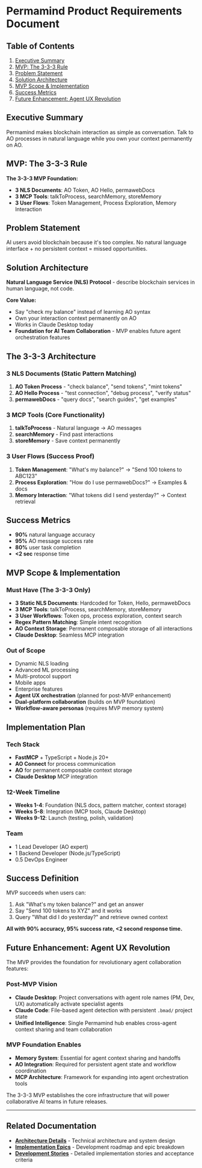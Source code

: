# Permamind Product Requirements Document

## Table of Contents

1. [Executive Summary](#executive-summary)
2. [MVP: The 3-3-3 Rule](#mvp-the-3-3-3-rule)
3. [Problem Statement](#problem-statement)
4. [Solution Architecture](#solution-architecture)
5. [MVP Scope & Implementation](#mvp-scope--implementation)
6. [Success Metrics](#success-metrics)
7. [Future Enhancement: Agent UX Revolution](#future-enhancement-agent-ux-revolution)

## Executive Summary

Permamind makes blockchain interaction as simple as conversation. Talk to AO processes in natural language while you own your context permanently on AO.

## MVP: The 3-3-3 Rule

**The 3-3-3 MVP Foundation:**

- **3 NLS Documents**: AO Token, AO Hello, permawebDocs
- **3 MCP Tools**: talkToProcess, searchMemory, storeMemory
- **3 User Flows**: Token Management, Process Exploration, Memory Interaction

## Problem Statement

AI users avoid blockchain because it's too complex. No natural language interface + no persistent context = missed opportunities.

## Solution Architecture

**Natural Language Service (NLS) Protocol** - describe blockchain services in human language, not code.

**Core Value:**

- Say "check my balance" instead of learning AO syntax
- Own your interaction context permanently on AO
- Works in Claude Desktop today
- **Foundation for AI Team Collaboration** - MVP enables future agent orchestration features

## The 3-3-3 Architecture

### 3 NLS Documents (Static Pattern Matching)

1. **AO Token Process** - "check balance", "send tokens", "mint tokens"
2. **AO Hello Process** - "test connection", "debug process", "verify status"
3. **permawebDocs** - "query docs", "search guides", "get examples"

### 3 MCP Tools (Core Functionality)

1. **talkToProcess** - Natural language → AO messages
2. **searchMemory** - Find past interactions
3. **storeMemory** - Save context permanently

### 3 User Flows (Success Proof)

1. **Token Management**: "What's my balance?" → "Send 100 tokens to ABC123"
2. **Process Exploration**: "How do I use permawebDocs?" → Examples & docs
3. **Memory Interaction**: "What tokens did I send yesterday?" → Context retrieval

## Success Metrics

- **90%** natural language accuracy
- **95%** AO message success rate
- **80%** user task completion
- **<2 sec** response time

## MVP Scope & Implementation

### Must Have (The 3-3-3 Only)

- **3 Static NLS Documents**: Hardcoded for Token, Hello, permawebDocs
- **3 MCP Tools**: talkToProcess, searchMemory, storeMemory
- **3 User Workflows**: Token ops, process exploration, context search
- **Regex Pattern Matching**: Simple intent recognition
- **AO Context Storage**: Permanent composable storage of all interactions
- **Claude Desktop**: Seamless MCP integration

### Out of Scope

- Dynamic NLS loading
- Advanced ML processing
- Multi-protocol support
- Mobile apps
- Enterprise features
- **Agent UX orchestration** (planned for post-MVP enhancement)
- **Dual-platform collaboration** (builds on MVP foundation)
- **Workflow-aware personas** (requires MVP memory system)

## Implementation Plan

### Tech Stack

- **FastMCP** + TypeScript + Node.js 20+
- **AO Connect** for process communication
- **AO** for permanent composable context storage
- **Claude Desktop** MCP integration

### 12-Week Timeline

- **Weeks 1-4**: Foundation (NLS docs, pattern matcher, context storage)
- **Weeks 5-8**: Integration (MCP tools, Claude Desktop)
- **Weeks 9-12**: Launch (testing, polish, validation)

### Team

- 1 Lead Developer (AO expert)
- 1 Backend Developer (Node.js/TypeScript)
- 0.5 DevOps Engineer

## Success Definition

MVP succeeds when users can:

1. Ask "What's my token balance?" and get an answer
2. Say "Send 100 tokens to XYZ" and it works
3. Query "What did I do yesterday?" and retrieve owned context

**All with 90% accuracy, 95% success rate, <2 second response time.**

## Future Enhancement: Agent UX Revolution

The MVP provides the foundation for revolutionary agent collaboration features:

### Post-MVP Vision

- **Claude Desktop**: Project conversations with agent role names (PM, Dev, UX) automatically activate specialist agents
- **Claude Code**: File-based agent detection with persistent `.bmad/` project state
- **Unified Intelligence**: Single Permamind hub enables cross-agent context sharing and team collaboration

### MVP Foundation Enables

- **Memory System**: Essential for agent context sharing and handoffs
- **AO Integration**: Required for persistent agent state and workflow coordination
- **MCP Architecture**: Framework for expanding into agent orchestration tools

The 3-3-3 MVP establishes the core infrastructure that will power collaborative AI teams in future releases.

---

## Related Documentation

- **[Architecture Details](./architecture.md)** - Technical architecture and system design
- **[Implementation Epics](./consolidated-epics.md)** - Development roadmap and epic breakdown
- **[Development Stories](./stories/)** - Detailed implementation stories and acceptance criteria
